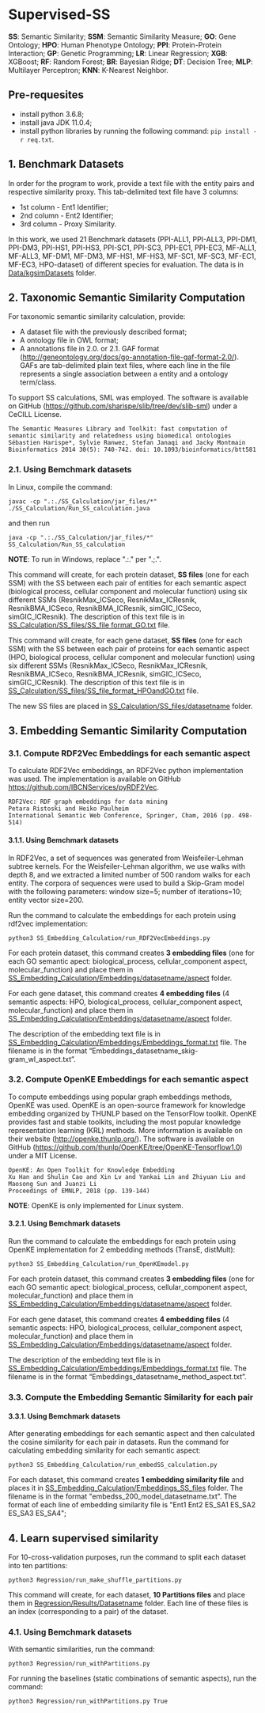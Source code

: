 # Supervised-SS

**SS**: Semantic Similarity; **SSM**: Semantic Similarity Measure; **GO**: Gene Ontology; **HPO**: Human Phenotype Ontology; **PPI**: Protein-Protein Interaction; **GP**: Genetic Programming; **LR**: Linear Regression; **XGB**: XGBoost; **RF**: Random Forest; **BR**: Bayesian Ridge; **DT**: Decision Tree; **MLP**: Multilayer Perceptron; **KNN**: K-Nearest Neighbor.



## Pre-requesites
* install python 3.6.8;
* install java JDK 11.0.4;
* install python libraries by running the following command:  ```pip install -r req.txt```.



## 1. Benchmark Datasets
In order for the program to work, provide a text file with the entity pairs and respective similarity proxy. 
This tab-delimited text file have 3 columns: 
* 1st column - Ent1 Identifier;	 
* 2nd column - Ent2 Identifier;
* 3rd column - Proxy Similarity. 

In this work, we used 21 Benchmark datasets (PPI-ALL1, PPI-ALL3, PPI-DM1, PPI-DM3, PPI-HS1, PPI-HS3, PPI-SC1, PPI-SC3, PPI-EC1, PPI-EC3, MF-ALL1, MF-ALL3, MF-DM1, MF-DM3, MF-HS1, MF-HS3, MF-SC1, MF-SC3, MF-EC1, MF-EC3, HPO-dataset) of different species for evaluation. The data is in [Data/kgsimDatasets](https://github.com/ritatsousa/Supervised-SS/tree/master/Data/kgsimDatasets) folder. 



## 2. Taxonomic Semantic Similarity Computation
For taxonomic semantic similarity calculation, provide:
* A dataset file with the previously described format;
* A ontology file in OWL format;
* A annotations file in 2.0. or 2.1. GAF format (http://geneontology.org/docs/go-annotation-file-gaf-format-2.0/). GAFs are tab-delimited plain text files, where each line in the file represents a single association between a entity and a ontology term/class. 

To support SS calculations, SML was employed. The software is available on GitHub (https://github.com/sharispe/slib/tree/dev/slib-sml) under a CeCILL License.
```
The Semantic Measures Library and Toolkit: fast computation of semantic similarity and relatedness using biomedical ontologies
Sébastien Harispe*, Sylvie Ranwez, Stefan Janaqi and Jacky Montmain
Bioinformatics 2014 30(5): 740-742. doi: 10.1093/bioinformatics/btt581
```



### 2.1. Using Bemchmark datasets
In Linux, compile the command:
```
javac -cp ".:./SS_Calculation/jar_files/*" ./SS_Calculation/Run_SS_calculation.java
```
and then run
```
java -cp ".:./SS_Calculation/jar_files/*" SS_Calculation/Run_SS_calculation
```

**NOTE**: To run in Windows, replace ".:." per ".;.".

This command will create, for each protein dataset, **SS files** (one for each SSM) with the SS between each pair of entities for each semantic aspect (biological process, cellular component and molecular function) using six different SSMs (ResnikMax_ICSeco, ResnikMax_ICResnik, ResnikBMA_ICSeco, ResnikBMA_ICResnik, simGIC_ICSeco, simGIC_ICResnik). The description of this text file is in [SS_Calculation/SS_files/SS_file format_GO.txt](https://github.com/ritatsousa/Supervised-SS/blob/master/SS_Calculation/SS_files/SS_file_format_GO.txt) file. 

This command will create, for each gene dataset, **SS files** (one for each SSM) with the SS between each pair of proteins for each semantic aspect (HPO, biological process, cellular component and molecular function) using six different SSMs (ResnikMax_ICSeco, ResnikMax_ICResnik, ResnikBMA_ICSeco, ResnikBMA_ICResnik, simGIC_ICSeco, simGIC_ICResnik). 
The description of this text file is in [SS_Calculation/SS_files/SS_file_format_HPOandGO.txt](https://github.com/ritatsousa/Supervised-SS/blob/master/SS_Calculation/SS_files/SS_file_format_HPOandGO.txt) file. 

The new SS files are placed in [SS_Calculation/SS_files/datasetname](https://github.com/ritatsousa/Supervised-SS/tree/master/SS_Calculation/SS_files) folder.



## 3. Embedding Semantic Similarity Computation

### 3.1. Compute RDF2Vec Embeddings for each semantic aspect
To calculate RDF2Vec embeddings, an RDF2Vec python implementation was used. The implementation is available on GitHub https://github.com/IBCNServices/pyRDF2Vec.
```
RDF2Vec: RDF graph embeddings for data mining
Petara Ristoski and Heiko Paulheim
International Semantic Web Conference, Springer, Cham, 2016 (pp. 498-514)
```

#### 3.1.1. Using Bemchmark datasets
In RDF2Vec, a set of sequences was generated from Weisfeiler-Lehman subtree kernels.
For the Weisfeiler-Lehman algorithm, we use walks with depth 8, and we extracted a limited number of 500 random walks for each entity. The corpora of sequences were used to build a Skip-Gram model with the following parameters: window size=5; number of iterations=10; entity vector size=200.

Run the command to calculate the embeddings for each protein using rdf2vec implementation:
```
python3 SS_Embedding_Calculation/run_RDF2VecEmbeddings.py
```
For each protein dataset, this command creates **3 embedding files** (one for each GO semantic apect: biological_process, cellular_component aspect, molecular_function) and place them in [SS_Embedding_Calculation/Embeddings/datasetname/aspect](https://github.com/ritatsousa/Supervised-SS/tree/master/SS_Embedding_Calculation/Embeddings) folder.

For each gene dataset, this command creates **4 embedding files** (4 semantic aspects: HPO, biological_process, cellular_component aspect, molecular_function) and place them in [SS_Embedding_Calculation/Embeddings/datasetname/aspect](https://github.com/ritatsousa/Supervised-SS/tree/master/SS_Embedding_Calculation/Embeddings) folder.

The description of the embedding text file is in [SS_Embedding_Calculation/Embeddings/Embeddings_format.txt](https://github.com/ritatsousa/Supervised-SS/blob/master/SS_Embedding_Calculation/Embeddings/Embeddings_format.txt) file. The filename is in the format “Embeddings_datasetname_skig-gram_wl_aspect.txt”. 


### 3.2. Compute OpenKE Embeddings for each semantic aspect
To compute embeddings using popular graph embeddings methods, OpenKE was used. OpenKE is an open-source framework for knowledge embedding organized by THUNLP based on the TensorFlow toolkit. OpenKE provides fast and stable toolkits, including the most popular knowledge representation learning (KRL) methods. More information is available on their website (http://openke.thunlp.org/). The software is available on GitHub (https://github.com/thunlp/OpenKE/tree/OpenKE-Tensorflow1.0) under a MIT License.
```
OpenKE: An Open Toolkit for Knowledge Embedding
Xu Han and Shulin Cao and Xin Lv and Yankai Lin and Zhiyuan Liu and Maosong Sun and Juanzi Li
Proceedings of EMNLP, 2018 (pp. 139-144)
```

**NOTE**: OpenKE is only implemented for Linux system.


#### 3.2.1. Using Bemchmark datasets
Run the command to calculate the embeddings for each protein using OpenKE implementation for 2 embedding methods (TransE, distMult):
```
python3 SS_Embedding_Calculation/run_OpenKEmodel.py
```

For each protein dataset, this command creates **3 embedding files** (one for each GO semantic apect: biological_process, cellular_component aspect, molecular_function) and place them in [SS_Embedding_Calculation/Embeddings/datasetname/aspect](https://github.com/ritatsousa/Supervised-SS/tree/master/SS_Embedding_Calculation/Embeddings) folder.

For each gene dataset, this command creates **4 embedding files** (4 semantic aspects: HPO, biological_process, cellular_component aspect, molecular_function) and place them in [SS_Embedding_Calculation/Embeddings/datasetname/aspect](https://github.com/ritatsousa/Supervised-SS/tree/master/SS_Embedding_Calculation/Embeddings) folder.

The description of the embedding text file is in [SS_Embedding_Calculation/Embeddings/Embeddings_format.txt](https://github.com/ritatsousa/Supervised-SS/blob/master/SS_Embedding_Calculation/Embeddings/Embeddings_format.txt) file. The filename is in the format “Embeddings_datasetname_method_aspect.txt”. 


### 3.3. Compute the Embedding Semantic Similarity for each pair

#### 3.3.1. Using Bemchmark datasets
After generating embeddings for each semantic aspect and then calculated the cosine similarity for each pair
in datasets.
Run the command for calculating embedding similarity for each semantic aspect:
```
python3 SS_Embedding_Calculation/run_embedSS_calculation.py
```
For each dataset, this command creates **1 embedding similarity file** and places it in [SS_Embedding_Calculation/Embeddings_SS_files](https://github.com/ritatsousa/Supervised-SS/tree/master/SS_Embedding_Calculation/Embeddings_SS_files) folder.
The filename is in the format "embedss_200_model_datasetname.txt". 
The format of each line of embedding similarity file is "Ent1  Ent2	ES_SA1	ES_SA2	ES_SA3	ES_SA4"; 



## 4. Learn supervised similarity
For 10-cross-validation purposes, run the command to split each dataset into ten partitions:
```
python3 Regression/run_make_shuffle_partitions.py
```
This command will create, for each dataset, **10 Partitions files** and place them in [Regression/Results/Datasetname](https://github.com/ritatsousa/Supervised-SS/tree/master/Regression/Results) folder. Each line of these files is an index (corresponding to a pair) of the dataset.

### 4.1. Using Bemchmark datasets
With semantic similarities, run the command:
```
python3 Regression/run_withPartitions.py
```
For running the baselines (static combinations of semantic aspects), run the command:
```
python3 Regression/run_withPartitions.py True
```

